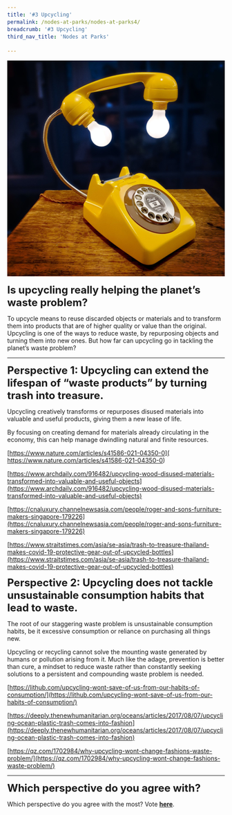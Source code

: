 ```yaml
---
title: '#3 Upcycling'
permalink: /nodes-at-parks/nodes-at-parks4/
breadcrumb: '#3 Upcycling'
third_nav_title: 'Nodes at Parks'

---
```


![](../images/nodes-at-parks-08-min.jpg)



**<FONT SIZE="5">Is upcycling really helping the planet’s waste problem?</FONT>**

To upcycle means to reuse discarded objects or materials and to transform them into products that are of higher quality or value than the original. Upcycling is one of the ways to reduce waste, by repurposing objects and turning them into new ones. But how far can upcycling go in tackling the planet’s waste problem? 



<HR>

**<FONT SIZE="5">Perspective 1: Upcycling can extend the lifespan of “waste products” by turning trash into treasure.</FONT>** 

Upcycling creatively transforms or repurposes disused materials into valuable and useful products, giving them a new lease of life. 

By focusing on creating demand for materials already circulating in the economy, this can help manage dwindling natural and finite resources. 

 [https://www.nature.com/articles/s41586-021-04350-0]( https://www.nature.com/articles/s41586-021-04350-0)

[https://www.archdaily.com/916482/upcycling-wood-disused-materials-transformed-into-valuable-and-useful-objects](https://www.archdaily.com/916482/upcycling-wood-disused-materials-transformed-into-valuable-and-useful-objects)

[https://cnaluxury.channelnewsasia.com/people/roger-and-sons-furniture-makers-singapore-179226](https://cnaluxury.channelnewsasia.com/people/roger-and-sons-furniture-makers-singapore-179226)

[https://www.straitstimes.com/asia/se-asia/trash-to-treasure-thailand-makes-covid-19-protective-gear-out-of-upcycled-bottles](https://www.straitstimes.com/asia/se-asia/trash-to-treasure-thailand-makes-covid-19-protective-gear-out-of-upcycled-bottles) 



**<FONT SIZE="5">Perspective 2: Upcycling does not tackle unsustainable consumption habits that lead to waste.</FONT>** 

The root of our staggering waste problem is unsustainable consumption habits, be it excessive consumption or reliance on purchasing all things new.

Upcycling or recycling cannot solve the mounting waste generated by humans or pollution arising from it. Much like the adage, prevention is better than cure, a mindset to reduce waste rather than constantly seeking solutions to a persistent and compounding waste problem is needed.  

[https://lithub.com/upcycling-wont-save-of-us-from-our-habits-of-consumption/](https://lithub.com/upcycling-wont-save-of-us-from-our-habits-of-consumption/)

[https://deeply.thenewhumanitarian.org/oceans/articles/2017/08/07/upcycling-ocean-plastic-trash-comes-into-fashion](https://deeply.thenewhumanitarian.org/oceans/articles/2017/08/07/upcycling-ocean-plastic-trash-comes-into-fashion)

[https://qz.com/1702984/why-upcycling-wont-change-fashions-waste-problem/](https://qz.com/1702984/why-upcycling-wont-change-fashions-waste-problem/)

<HR>

**<FONT SIZE ="5">Which perspective do you agree with?</FONT>**

Which perspective do you agree with the most? Vote **[here](https://forms.gle/eQXxvmLM8FPEoFBo6)**.





